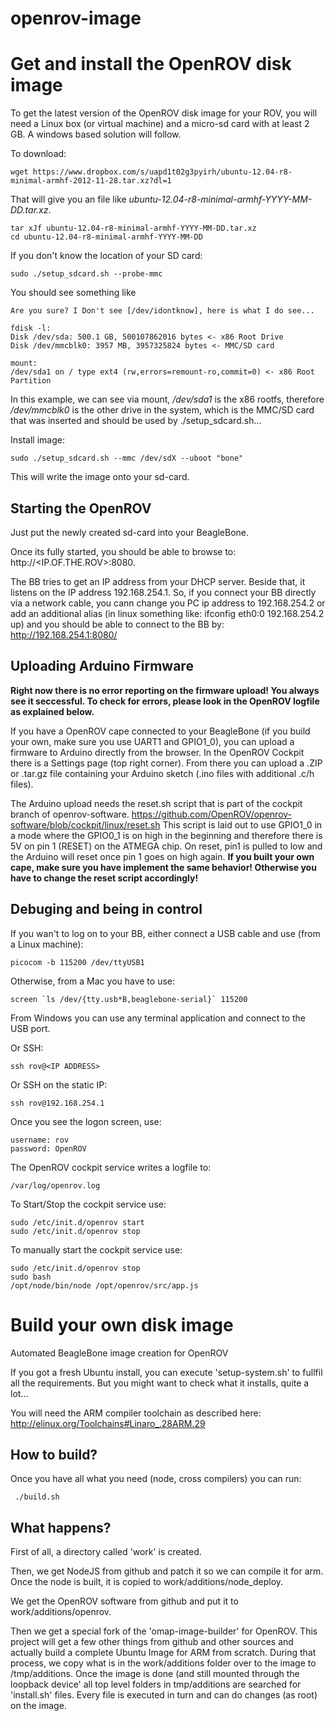 openrov-image
=============

Get and install the OpenROV disk image
======================================

To get the latest version of the OpenROV disk image for your ROV, you will need a Linux box (or virtual machine) and a micro-sd card with at least 2 GB.
A windows based solution will follow.

To download:

	wget https://www.dropbox.com/s/uapd1t02g3pyirh/ubuntu-12.04-r8-minimal-armhf-2012-11-28.tar.xz?dl=1

That will give you an file like _ubuntu-12.04-r8-minimal-armhf-YYYY-MM-DD.tar.xz_.

	tar xJf ubuntu-12.04-r8-minimal-armhf-YYYY-MM-DD.tar.xz
	cd ubuntu-12.04-r8-minimal-armhf-YYYY-MM-DD

If you don't know the location of your SD card:
	
	sudo ./setup_sdcard.sh --probe-mmc

You should see something like
	
	Are you sure? I Don't see [/dev/idontknow], here is what I do see...

	fdisk -l:
	Disk /dev/sda: 500.1 GB, 500107862016 bytes <- x86 Root Drive
	Disk /dev/mmcblk0: 3957 MB, 3957325824 bytes <- MMC/SD card

	mount:
	/dev/sda1 on / type ext4 (rw,errors=remount-ro,commit=0) <- x86 Root Partition
	
In this example, we can see via mount, _/dev/sda1_ is the x86 rootfs, therefore _/dev/mmcblk0_ is the other drive in the system, which is the MMC/SD card that was inserted and should be used by ./setup_sdcard.sh...

Install image:

	sudo ./setup_sdcard.sh --mmc /dev/sdX --uboot "bone"

This will write the image onto your sd-card.

Starting the OpenROV
--------------------

Just put the newly created sd-card into your BeagleBone.

Once its fully started, you should be able to browse to: http://<IP.OF.THE.ROV>:8080.

The BB tries to get an IP address from your DHCP server. Beside that, it listens on the IP address 192.168.254.1. So, if you connect your BB directly via a network cable, you cann change you PC ip address to 192.168.254.2 or add an additional alias (in linux something like: ifconfig eth0:0 192.168.254.2 up) and you should be able to connect to the BB by:
http://192.168.254.1:8080/

Uploading Arduino Firmware
--------------------------

**Right now there is no error reporting on the firmware upload! You always see it seccessful. To check for errors, please look in the OpenROV logfile as explained below.**

If you have a OpenROV cape connected to your BeagleBone (if you build your own, make sure you use UART1 and GPIO1_0), you can upload a firmware to Arduino directly from the browser.
In the OpenROV Cockpit there is a Settings page (top right corner). From there you can upload a .ZIP or .tar.gz file containing your Arduino sketch (.ino files with additional .c/h files).

The Arduino upload needs the reset.sh script that is part of the cockpit branch of openrov-software.
https://github.com/OpenROV/openrov-software/blob/cockpit/linux/reset.sh
This script is laid out to use GPIO1_0 in a mode where the GPIO0_1 is on high in the beginning and therefore there is 5V on pin 1 (RESET) on the ATMEGA chip.
On reset, pin1 is pulled to low and the Arduino will reset once pin 1 goes on high again.
**If you built your own cape, make sure you have implement the same behavior! Otherwise you have to change
the reset script accordingly!**


Debuging and being in control
-----------------------------

If you wan't to log on to your BB, either connect a USB cable and use (from a Linux machine):
	
	picocom -b 115200 /dev/ttyUSB1
	
Otherwise, from a Mac you have to use:
	
	screen `ls /dev/{tty.usb*B,beaglebone-serial}` 115200
	
From Windows you can use any terminal application and connect to the USB port.

Or SSH:

	ssh rov@<IP ADDRESS>

Or SSH on the static IP:

	ssh rov@192.168.254.1


Once you see the logon screen, use:

	username: rov
	password: OpenROV

The OpenROV cockpit service writes a logfile to:
	
	/var/log/openrov.log

To Start/Stop the cockpit service use:

	sudo /etc/init.d/openrov start
	sudo /etc/init.d/openrov stop

To manually start the cockpit service use:

	sudo /etc/init.d/openrov stop
	sudo bash
	/opt/node/bin/node /opt/openrov/src/app.js
	


Build your own disk image
=========================

Automated BeagleBone image creation for OpenROV

If you got a fresh Ubuntu install, you can execute 'setup-system.sh' to fullfil all the requirements.
But you might want to check what it installs, quite a lot...

You will need the ARM compiler toolchain as described here: 
http://elinux.org/Toolchains#Linaro_.28ARM.29


How to build?
-------------

Once you have all what you need (node, cross compilers) you can run:

     ./build.sh


What happens?
-------------

First of all, a directory called 'work' is created.

Then, we get NodeJS from github and patch it so we can compile it for arm.
Once the node is built, it is copied to work/additions/node_deploy.

We get the OpenROV software from github and put it to work/additions/openrov.

Then we get a special fork of the 'omap-image-builder' for OpenROV. 
This project will get a few other things from github and other sources and actually build a complete Ubuntu Image for ARM from scratch.
During that process, we copy what is in the work/additions folder over to the image to /tmp/additions.
Once the image is done (and still mounted through the loopback device' all top level folders in tmp/additions are searched for 'install.sh' files. Every file is executed in turn and can do changes (as root) on the image.



